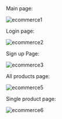 Main page:


![ecommerce1][def]


[def]: https://github.com/morah93/Obsidian/assets/97058803/9a3c178c-fb7e-4475-b273-b2ef5b852998


Login page:


![ecommerce2](https://github.com/morah93/Obsidian/assets/97058803/0956f55e-1712-4a65-a737-8c3f1751a178)


Sign up Page:


![ecommerce3](https://github.com/morah93/Obsidian/assets/97058803/7611d1ef-794a-4492-89e8-81008291fba6)


All products page:


![ecommerce5](https://github.com/morah93/Obsidian/assets/97058803/350fbdd9-8658-47f9-80bf-993c59a9525c)


Single product page:


![ecommerce6](https://github.com/morah93/Obsidian/assets/97058803/0812d4f9-fa69-451d-82ae-904dcc3411c1)
